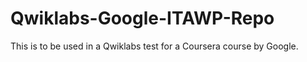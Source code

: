 # Qwiklabs-Google-ITAWP-Repo
This is to be used in a Qwiklabs test for a Coursera course by Google.
